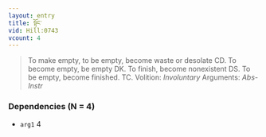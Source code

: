 ```yaml
---
layout: entry
title: སྟོང་
vid: Hill:0743
vcount: 4
---
```

> To make empty, to be empty, become waste or desolate CD\. To become empty, be empty DK\. To finish, become nonexistent DS\. To be empty, become finished\. TC\.
> Volition: _Involuntary_
> Arguments: _Abs-Instr_


### Dependencies (N = 4)
* `arg1` 4
